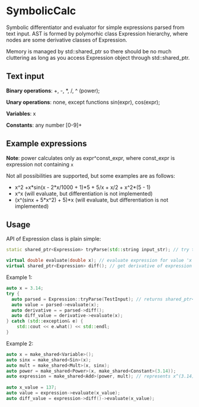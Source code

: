 # SymbolicCalc
Symbolic differentiator and evaluator for simple expressions parsed from text input. AST is formed by polymorhic class Expression hierarchy, where nodes are some derivative classes of Expression.

Memory is managed by std::shared_ptr so there should be no much cluttering as long as you access Expression object through std::shared_ptr<Expression>.

## Text input
**Binary operations**: +, -, \*, /, ^ (power);
	
**Unary operations**: none, except functions sin(expr), cos(expr);
	
**Variables**: x
	
**Constants**: any number [0-9]+
	
## Example expressions

**Note**: power calculates only as expr^const_expr, where const_expr is expression not containing `x` 

Not all possibilities are supported, but some examples are as follows:
* x^2 +x\*sin(x - 2\*x/1000 + 1)\*5 + 5/x + x/2 + x^2\*(5 - 1)
* x^x  (will evaluate, but differentiation is not implemented)
* (x^(sinx + 5\*x^2) + 5)\*x (will evaluate, but differentiation is not implemented)

## Usage

API of Expression class is plain simple:

```C++
static shared_ptr<Expression> tryParse(std::string input_str); // try to parse input string and get parsed expression

virtual double evaluate(double x); // evaluate expression for value 'x' provided
virtual shared_ptr<Expression> diff(); // get derivative of expression
```
	
Example 1:
```C++
auto x = 3.14;
try {
  auto parsed = Expression::tryParse(TestInput); // returns shared_ptr<Expression>
  auto value = parsed->evaluate(x);
  auto derivative = = parsed->diff();
  auto diff_value = derivative->evaluate(x);
} catch (std::exception& e) {
	std::cout << e.what() << std::endl;
}
```
	
Example 2:
```C++
auto x = make_shared<Variable>();
auto sinx = make_shared<Sin>(x);
auto mult = make_shared<Mult>(x, sinx);
auto power = make_shared<Power>(x, make_shared<Constant>(3.14));
auto expression = make_shared<Add>(power, mult); // represents x^(3.14) + x*sinx
	
auto x_value = 137;
auto value = expression->evaluate(x_value);
auto diff_value = expression->diff()->evaluate(x_value);
```

